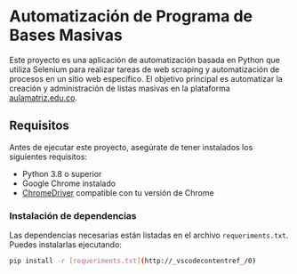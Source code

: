 # Automatización de Programa de Bases Masivas

Este proyecto es una aplicación de automatización basada en Python que utiliza Selenium para realizar tareas de web scraping y automatización de procesos en un sitio web específico. El objetivo principal es automatizar la creación y administración de listas masivas en la plataforma [aulamatriz.edu.co](https://aulamatriz.edu.co/correo_masivo/).

## Requisitos

Antes de ejecutar este proyecto, asegúrate de tener instalados los siguientes requisitos:

- Python 3.8 o superior
- Google Chrome instalado
- [ChromeDriver](https://sites.google.com/chromium.org/driver/) compatible con tu versión de Chrome

### Instalación de dependencias

Las dependencias necesarias están listadas en el archivo `requeriments.txt`. Puedes instalarlas ejecutando:

```bash
pip install -r [requeriments.txt](http://_vscodecontentref_/0)